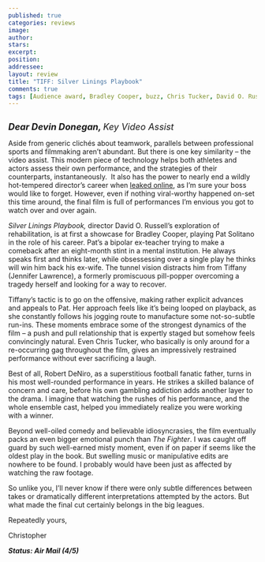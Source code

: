 ```yaml
---
published: true
categories: reviews
image:
author: 
stars: 
excerpt: 
position: 
addressee: 
layout: review
title: "TIFF: Silver Linings Playbook"
comments: true
tags: [Audience award, Bradley Cooper, buzz, Chris Tucker, David O. Russell, Jacki Weaver, Jennifer Lawrence, Julia Stiles, Oscar, Robert DeNiro, TIFF, Uncategorized]
---
```

<div><p><span class="full-image-block ssNonEditable"><span><a href="/letters/2012/9/17/silver-linings-playbook.html"><img src="http://static.squarespace.com/static/5005f6bcc4aa41161b33e89e/5329cf1fe4b07c068ebf74de/5329cf1fe4b07c068ebf7658/1347907510417/Silver%20Linings%20Playbook.jpg" alt="" /></a></span></span></p>
<p><em><strong><span style="font-size:130%;">Dear Devin Donegan, </span></strong><span style="font-size:130%;">Key Video Assist</span></em></p>
<p>Aside from generic clich&eacute;s about teamwork, parallels between professional sports and filmmaking aren&rsquo;t abundant. But there is one key similarity &ndash; the video assist. This modern piece of technology helps both athletes and actors assess their own performance, and the strategies of their counterparts, instantaneously.&nbsp; It also has the power to nearly end a wildly hot-tempered director&rsquo;s career when <a href="http://www.youtube.com/watch?v=E4Qls1rAfYs">leaked online</a>, as I&rsquo;m sure your boss would like to forget. However, even if nothing viral-worthy happened on-set this time around, the final film is full of performances I&rsquo;m envious you got to watch over and over again.</p>
<p><em>Silver Linings Playbook,</em> director<em> </em>David O. Russell&rsquo;s exploration of rehabilitation, is at first a showcase for Bradley Cooper, playing Pat Solitano in the role of his career. Pat&rsquo;s a bipolar ex-teacher trying to make a comeback after an eight-month stint in a mental institution. He always speaks first and thinks later, while obsessessing over a single play he thinks will win him back his ex-wife. The tunnel vision distracts him from Tiffany (Jennifer Lawrence), a formerly promiscuous pill-popper overcoming a tragedy herself and looking for a way to recover.</p>
<p>Tiffany&rsquo;s tactic is to go on the offensive, making rather explicit advances and appeals to Pat. Her approach feels like it&rsquo;s being looped on playback, as she constantly follows his jogging route to manufacture some not-so-subtle run-ins. These moments embrace some of the strongest dynamics of the film &ndash; a push and pull relationship that is expertly staged but somehow feels convincingly natural. Even Chris Tucker, who basically is only around for a re-occurring gag throughout the film, gives an impressively restrained performance without ever sacrificing a laugh.</p>
<p>Best of all, Robert DeNiro, as a superstitious football fanatic father, turns in his most well-rounded performance in years. He strikes a skilled balance of concern and care, before his own gambling addiction adds another layer to the drama. I imagine that watching the rushes of his performance, and the whole ensemble cast, helped you immediately realize you were working with a winner.</p>
<p>Beyond well-oiled comedy and believable idiosyncrasies, the film eventually packs an even bigger emotional punch than <em>The Fighter</em>. I was caught off guard by such well-earned misty moment, even if on paper if seems like the oldest play in the book. But swelling music or manipulative edits are nowhere to be found. I probably would have been just as affected by watching the raw footage.</p>
<p>So unlike you, I&rsquo;ll never know if there were only subtle differences between takes or dramatically different interpretations attempted by the actors. But what made the final cut certainly belongs in the big leagues.</p>
<p>Repeatedly yours,</p>
<p>Christopher</p>
<p><strong><em>Status: Air Mail (4/5)</em></strong></p></div>
